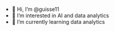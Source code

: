 - 👋 Hi, I’m @guisse11
- 👀 I’m interested in AI and data analytics
- 🌱 I’m currently learning data analytics
